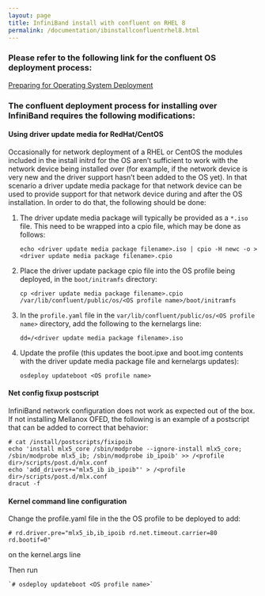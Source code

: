 ```yaml
---
layout: page
title: InfiniBand install with confluent on RHEL 8
permalink: /documentation/ibinstallconfluentrhel8.html
---
```


### Please refer to the following link for the confluent OS deployment process:

[Preparing for Operating System Deployment](http://taurus.labs.lenovo.com/users/documentation/confluentosdeploy.html)

### The confluent deployment process for installing over InfiniBand requires the following modifications:

#### Using driver update media for RedHat/CentOS

Occasionally for network deployment of a RHEL or CentOS the modules included in the install initrd for the OS aren’t sufficient to work with the network device being installed over (for example, if the network device is very new and the driver support hasn’t been added to the OS yet).  In that scenario a driver update media package for that network device can be used to provide support for that network device during and after the OS installation. In order to do that, the following should be done:

1. The driver update media package will typically be provided as a `*.iso` file.  This need to be wrapped into a cpio file, which may be done as follows:

    `echo <driver update media package filename>.iso | cpio -H newc -o > <driver update media package filename>.cpio`

2. Place the driver update package cpio file into the OS profile being deployed, in the `boot/initramfs` directory:

    `cp <driver update media package filename>.cpio /var/lib/confluent/public/os/<OS profile name>/boot/initramfs`

3. In the `profile.yaml` file in the `var/lib/confluent/public/os/<OS profile name>` directory, add the following to the kernelargs line:

    `dd=/<driver update media package filename>.iso`

4. Update the profile (this updates the boot.ipxe and boot.img contents with the driver update media package file and kernelargs updates):

    `osdeploy updateboot <OS profile name>`

#### Net config fixup postscript

InfiniBand network configuration does not work as expected out of the box.  If not installing Mellanox OFED, the following is an example of a
postscript that can be added to correct that behavior:

    # cat /install/postscripts/fixipoib
    echo 'install mlx5_core /sbin/modprobe --ignore-install mlx5_core; /sbin/modprobe mlx5_ib; /sbin/modprobe ib_ipoib' >> /<profile dir>/scripts/post.d/mlx.conf
    echo 'add_drivers+="mlx5_ib ib_ipoib"' > /<profile dir>/scripts/post.d/mlx.conf
    dracut -f

#### Kernel command line configuration

Change the profile.yaml file in the the OS profile to be deployed to add:

    # rd.driver.pre="mlx5_ib,ib_ipoib rd.net.timeout.carrier=80 rd.bootif=0"

on the kernel.args line

Then run

    `# osdeploy updateboot <OS profile name>`
